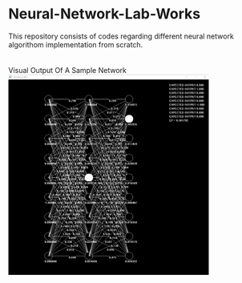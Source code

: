 # Neural-Network-Lab-Works
This repository consists of codes regarding different neural network algorithom implementation from scratch.</br>
</br></br>Visual Output Of A Sample Network</br>
<img src="NEURAL_NET_VISUALIZATION_MLP/sample_network.PNG" alt="Network_visualization" width="400" height="400"></br>
